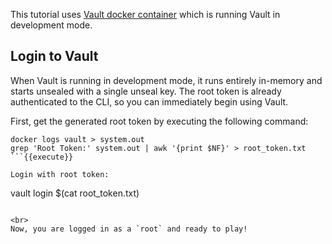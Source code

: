 This tutorial uses [Vault docker container](https://hub.docker.com/_/vault/) which is running Vault in development mode.

## Login to Vault

When Vault is running in development mode, it runs entirely in-memory and starts unsealed with a single unseal key. The root token is already authenticated to the CLI, so you can immediately begin using Vault.

First, get the generated root token by executing the following command:

```
docker logs vault > system.out
grep 'Root Token:' system.out | awk '{print $NF}' > root_token.txt
```{{execute}}

Login with root token:

```
vault login $(cat root_token.txt)
```{{execute}}

<br>
Now, you are logged in as a `root` and ready to play!

